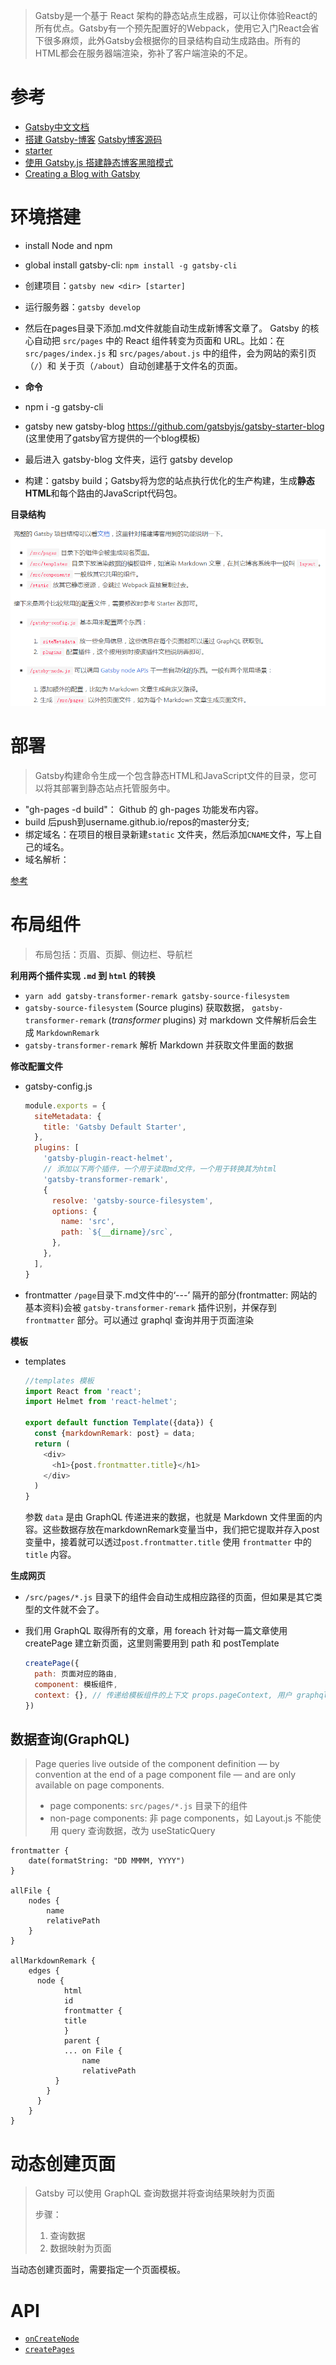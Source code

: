 > Gatsby是一个基于 React 架构的静态站点生成器，可以让你体验React的所有优点。Gatsby有一个预先配置好的Webpack，使用它入门React会省下很多麻烦，此外Gatsby会根据你的目录结构自动生成路由。所有的HTML都会在服务器端渲染，弥补了客户端渲染的不足。

# 参考

- [Gatsby中文文档](https://www.gatsbyjs.cn/ )  
- [搭建 Gatsby-博客](https://blog.crimx.com/archives)    [Gatsby博客源码](https://github.com/crimx/blog-2019) 
- [starter](https://www.gatsbyjs.org/starters/email2vimalraj/gatsby-starter-tech-blog/) 
- [使用 Gatsby.js 搭建静态博客黑暗模式](https://mp.weixin.qq.com/s/NavizDLQXav-N2cYda8Bhg) 
- [Creating a Blog with Gatsby](https://www.gatsbyjs.com/blog/2017-07-19-creating-a-blog-with-gatsby/)  

# 环境搭建

- install Node and npm
- global install gatsby-cli:  `npm install -g gatsby-cli` 
- 创建项目：`gatsby new <dir> [starter]` 
- 运行服务器：`gatsby develop` 
- 然后在pages目录下添加.md文件就能自动生成新博客文章了。
  Gatsby 的核心自动把 `src/pages` 中的 React 组件转变为页面和 URL。比如：在 `src/pages/index.js` 和 `src/pages/about.js` 中的组件，会为网站的索引页（`/`）和 关于页（`/about`）自动创建基于文件名的页面。
  
- **命令** 
- npm i -g gatsby-cli
- gatsby new gatsby-blog https://github.com/gatsbyjs/gatsby-starter-blog (这里使用了gatsby官方提供的一个blog模板)
- 最后进入 gatsby-blog 文件夹，运行 gatsby develop
- 构建：gatsby build；Gatsby将为您的站点执行优化的生产构建，生成**静态HTML**和每个路由的JavaScript代码包。

**目录结构** 

![1562139626154](assets/Gatsby建站/1562139626154.png)  

# 部署
> Gatsby构建命令生成一个包含静态HTML和JavaScript文件的目录，您可以将其部署到静态站点托管服务中。

  - "gh-pages -d build"： Github 的 gh-pages 功能发布内容。
  - build 后push到username.github.io/repos的master分支;
  - 绑定域名：在项目的根目录新建`static` 文件夹，然后添加`CNAME`文件，写上自己的域名。
  - 域名解析：

[参考](https://www.gatsbyjs.com/docs/tutorial/part-one/#deploying-a-gatsby-site)  

# 布局组件

> 布局包括：页眉、页脚、侧边栏、导航栏

**利用两个插件实现 `.md` 到 `html` 的转换** 

- `yarn add gatsby-transformer-remark gatsby-source-filesystem`
- `gatsby-source-filesystem` (Source plugins) 获取数据， `gatsby-transformer-remark` (*transformer* plugins) 对 markdown 文件解析后会生成 `MarkdownRemark` 
- `gatsby-transformer-remark` 解析 Markdown 并获取文件里面的数据

**修改配置文件**

- gatsby-config.js

  ```javascript
  module.exports = {
    siteMetadata: {
      title: 'Gatsby Default Starter',
    },
    plugins: [
      'gatsby-plugin-react-helmet',
      // 添加以下两个插件，一个用于读取md文件，一个用于转换其为html
      'gatsby-transformer-remark',
      {
        resolve: 'gatsby-source-filesystem',
        options: {
          name: 'src',
          path: `${__dirname}/src`,
        },
      },
    ],
  }
  ```

- frontmatter
  `/page`目录下.md文件中的‘---’ 隔开的部分(frontmatter: 网站的基本资料)会被 `gatsby-transformer-remark` 插件识别，并保存到 `frontmatter` 部分。可以通过 graphql 查询并用于页面渲染

**模板**

- templates

  ```javascript
  //templates 模板
  import React from 'react';
  import Helmet from 'react-helmet';
  
  export default function Template({data}) {
    const {markdownRemark: post} = data;
    return (
      <div>
        <h1>{post.frontmatter.title}</h1>
      </div>
    )
  }
  ```

  参数 `data` 是由 GraphQL 传递进来的数据，也就是 Markdown 文件里面的内容。这些数据存放在markdownRemark变量当中，我们把它提取并存入post变量中，接着就可以透过`post.frontmatter.title` 使用 `frontmatter` 中的 `title` 内容。

**生成网页** 

- `/src/pages/*.js` 目录下的组件会自动生成相应路径的页面，但如果是其它类型的文件就不会了。

- 我们用 GraphQL 取得所有的文章，用 foreach 针对每一篇文章使用 createPage 建立新页面，这里则需要用到 path 和 postTemplate

  ```js
  createPage({
  	path: 页面对应的路由,
    component: 模板组件,
    context: {}, // 传递给模板组件的上下文 props.pageContext, 用户 graphql 的参数查询
  })
  ```

## 数据查询(GraphQL)

> Page queries live outside of the component definition — by convention at the end of a page component file — and are only available on page components.
>
> - page components: `src/pages/*.js` 目录下的组件
> - non-page components: 非 page components，如 Layout.js 不能使用 query 查询数据，改为 useStaticQuery

```
frontmatter {
	date(formatString: "DD MMMM, YYYY")
}

allFile {
	nodes {
		name
		relativePath
	}
}

allMarkdownRemark {
	edges {
	  node {
			html
			id
			frontmatter {
		  	title
			}
			parent {
		  	... on File {
				name
				relativePath
		  }
		}
	  }
	}
}
```

# 动态创建页面

> Gatsby 可以使用 GraphQL 查询数据并将查询结果映射为页面
>
> 步骤：
>
> 1. 查询数据
> 2. 数据映射为页面

当动态创建页面时，需要指定一个页面模板。

# API

- [`onCreateNode`](https://www.gatsbyjs.com/docs/reference/config-files/gatsby-node/#onCreateNode) 
- [`createPages`](https://www.gatsbyjs.com/docs/reference/config-files/gatsby-node/#createPages) 

